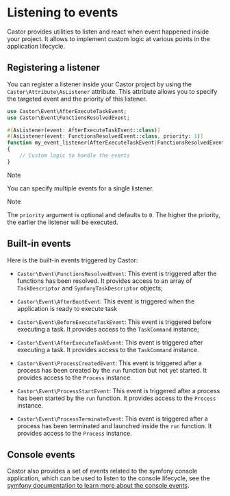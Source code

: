 # Listening to events

Castor provides utilities to listen and react when event happened inside your
project. It allows to implement custom logic at various points in the
application lifecycle.

## Registering a listener

You can register a listener inside your Castor project by using the
`Castor\Attribute\AsListener` attribute. This attribute allows you to specify
the targeted event and the priority of this listener.

```php
use Castor\Event\AfterExecuteTaskEvent;
use Castor\Event\FunctionsResolvedEvent;

#[AsListener(event: AfterExecuteTaskEvent::class)]
#[AsListener(event: FunctionsResolvedEvent::class, priority: 1)]
function my_event_listener(AfterExecuteTaskEvent|FunctionsResolvedEvent $event): void
{
    // Custom logic to handle the events
}
```

> [!NOTE]
> You can specify multiple events for a single listener.

> [!NOTE]
> The `priority` argument is optional and defaults to `0`. The higher the
> priority, the earlier the listener will be executed.

## Built-in events

Here is the built-in events triggered by Castor:

* `Castor\Event\FunctionsResolvedEvent`: This event is triggered after the
  functions has been resolved. It provides access to an array of
  `TaskDescriptor` and `SymfonyTaskDescriptor` objects;

* `Castor\Event\AfterBootEvent`: This event is triggered when the application is
  ready to execute task

* `Castor\Event\BeforeExecuteTaskEvent`: This event is triggered before
  executing a task. It provides access to the `TaskCommand` instance;

* `Castor\Event\AfterExecuteTaskEvent`: This event is triggered after executing
  a task. It provides access to the `TaskCommand` instance.

* `Castor\Event\ProcessCreatedEvent`: This event is triggered after a process
  has been created by the `run` function but not yet started. It provides access
  to the `Process` instance.

* `Castor\Event\ProcessStartEvent`: This event is triggered after a process has
  been started by the `run` function. It provides access to the `Process`
  instance.

* `Castor\Event\ProcessTerminateEvent`: This event is triggered after a process
  has been terminated and launched inside the `run` function. It provides access
  to the `Process` instance.

## Console events

Castor also provides a set of events related to the symfony console application,
which can be used to listen to the console lifecycle, see the [symfony documentation
to learn more about the console events](https://symfony.com/doc/current/components/console/events.html).
